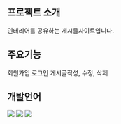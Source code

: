 ## 프로젝트 소개
인테리어를 공유하는 게시물사이트입니다.

## 주요기능
회원가입
로그인
게시글작성, 수정, 삭제

## 개발언어 
<img src="https://img.shields.io/badge/React-#61DAFB?style=for-the-badge&logo=React&logoColor=white">
<img src="https://img.shields.io/badge/React-#61DAFB?style=flat-square&logo=React-&logoColor=white"/>
<img src="https://img.shields.io/badge/Firebase-FFCA28?style=flat-square&logo=firebase&logoColor=white"/>
